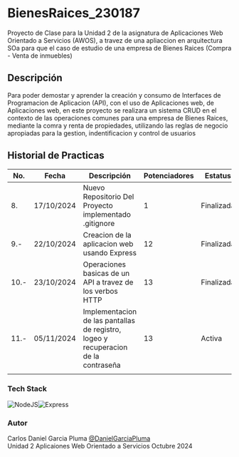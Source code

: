 # BienesRaices_230187
Proyecto de Clase para la Unidad 2 de la asignatura de Aplicaciones Web Orientado a Servicios (AWOS), a travez de una apliaccion en arquitectura SOa para que el caso de estudio de una empresa de Bienes Raices (Compra - Venta de inmuebles)


## Descripción  
Para poder demostar y aprender la creación y consumo de Interfaces de Programacion de Aplicacion (API), con el uso de Aplicaciones web, de Aplicaciones web, en este proyecto se realizara un sistema CRUD en el contexto de las operaciones  comunes para una empresa de Bienes Raices, mediante la comra y renta de propiedades, utilizando las reglas de negocio apropiadas para la gestion, indentificacion y control de usuarios

## Historial de Practicas
|No.|Fecha|Descripción|Potenciadores|Estatus|
|--|--|--|--|--|
|8.|17/10/2024|Nuevo Repositorio Del Proyecto implementado .gitignore|1|Finalizada|
|9.-|22/10/2024|Creacion de la aplicacion web usando Express|12|Finalizada|
|10.-|23/10/2024|Operaciones basicas de un API a travez de los verbos HTTP|13|Finalizada|
|11.-|05/11/2024|Implementacion de las pantallas de registro, logeo y recuperacion de la contraseña|13|Activa|
||||||

### Tech Stack
![NodeJS](https://img.shields.io/badge/Node.js-43853D?style=for-the-badge&logo=node.js&logoColor=white)![Express](https://img.shields.io/badge/Express.js-404D59?style=for-the-badge)
### Autor
Carlos Daniel Garcia Pluma [@DanielGarciaPluma](https://github.com/DanielGarciaPluma)
</br>
Unidad 2
Aplicaiones Web Orientado a Servicios
Octubre 2024
